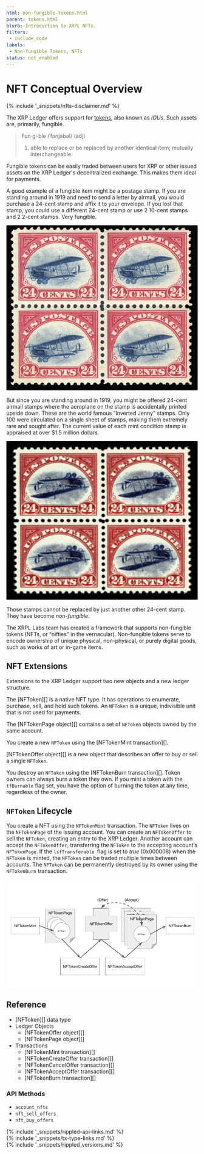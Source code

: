 ```yaml
---
html: non-fungible-tokens.html
parent: tokens.html
blurb: Introduction to XRPL NFTs.
filters:
 - include_code
labels:
 - Non-fungible Tokens, NFTs
status: not_enabled
---
```


# NFT Conceptual Overview
{% include '_snippets/nfts-disclaimer.md' %}

The XRP Ledger offers support for [tokens](tokens.html), also known as _IOUs_. Such assets are, primarily, fungible.

> Fun·gi·ble /ˈfənjəbəl/ (adj)
>
> 1. able to replace or be replaced by another identical item; mutually interchangeable.

Fungible tokens can be easily traded between users for XRP or other issued assets on the XRP Ledger's decentralized exchange. This makes them ideal for payments.


A good example of a fungible item might be a postage stamp. If you are standing around in 1919 and need to send a letter by airmail, you would purchase a 24-cent stamp and affix it to your envelope. If you lost that stamp, you could use a different 24-cent stamp or use 2 10-cent stamps and 2 2-cent stamps. Very fungible.

![Jenny Stamps](img/nft-concepts1.png "Jenny Stamps")

But since you are standing around in 1919, you might be offered 24-cent airmail stamps where the aeroplane on the stamp is accidentally printed upside down. These are the world famous “Inverted Jenny” stamps. Only 100 were circulated on a single sheet of stamps, making them extremely rare and sought after. The current value of each mint condition stamp is appraised at over $1.5 million dollars.

![Jenny Stamps](img/nft-concepts2.png "Jenny Stamps")

Those stamps cannot be replaced by just another other 24-cent stamp. They have become _non-fungible_.

The XRPL Labs team has created a framework that supports non-fungible tokens (NFTs, or “nifties” in the vernacular).  Non-fungible tokens serve to encode ownership of unique physical, non-physical, or purely digital goods, such as works of art or in-game items.


## NFT Extensions

Extensions to the XRP Ledger support two new objects and a new ledger structure.

The [NFToken][] is a native NFT type. It has operations to enumerate, purchase, sell, and hold such tokens. An `NFToken` is a unique, indivisible unit that is not used for payments.

The [NFTokenPage object][] contains a set of `NFToken` objects owned by the same account.

You create a new `NFToken` using the [NFTokenMint transaction][].

[NFTokenOffer object][] is a new object that describes an offer to buy or sell a single `NFToken`.

You destroy an `NFToken` using the [NFTokenBurn transaction][]. Token owners can always burn a token they own. If you mint a token with the `tfBurnable` flag set, you have the option of burning the token at any time, regardless of the owner.


## `NFToken` Lifecycle

You create a NFT using the `NFTokenMint` transaction. The `NFToken` lives on the `NFTokenPage` of the issuing account. You can create an `NFTokenOffer` to sell the `NFToken`, creating an entry to the XRP Ledger. Another account can accept the `NFTokenOffer`, transferring the `NFToken` to the accepting account’s `NFTokenPage`. If the `lsfTransferable `flag is set to _true_ (0x000008) when the `NFToken` is minted, the `NFToken` can be traded multiple times between accounts. The `NFToken` can be permanently destroyed by its owner using the `NFTokenBurn` transaction.

![The NFT Lifecycle](img/nft-lifecycle.png "NFT Lifecycle Image")



## Reference

- [NFToken][] data type
- Ledger Objects
    - [NFTokenOffer object][]
    - [NFTokenPage object][]
- Transactions
    - [NFTokenMint transaction][]
    - [NFTokenCreateOffer transaction][]
    - [NFTokenCancelOffer transaction][]
    - [NFTokenAcceptOffer transaction][]
    - [NFTokenBurn transaction][]


### API Methods

* `account_nfts`
* `nft_sell_offers`
* `nft_buy_offers`

<!--{# common link defs #}-->
{% include '_snippets/rippled-api-links.md' %}			
{% include '_snippets/tx-type-links.md' %}			
{% include '_snippets/rippled_versions.md' %}
